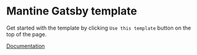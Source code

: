 # Mantine Gatsby template

Get started with the template by clicking `Use this template` button on the top of the page.

[Documentation](https://mantine.dev/guides/gatsby/)

